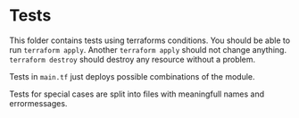 # Tests

This folder contains tests using terraforms conditions. You should be able to run `terraform apply`. Another `terraform apply` should not change anything. `terraform destroy` should destroy any resource without a problem. 

Tests in `main.tf` just deploys possible combinations of the module.

Tests for special cases are split into files with meaningfull names and errormessages.